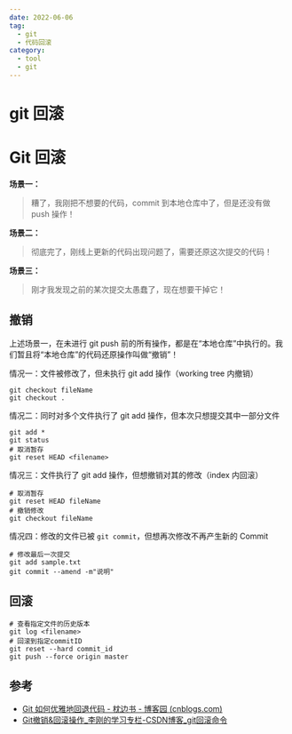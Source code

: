 ```yaml
---
date: 2022-06-06
tag:
  - git
  - 代码回滚
category:
  - tool
  - git
---
```


# git 回滚

# Git 回滚


**场景一：**

> 糟了，我刚把不想要的代码，commit 到本地仓库中了，但是还没有做 push 操作！

**场景二：**

> 彻底完了，刚线上更新的代码出现问题了，需要还原这次提交的代码！

**场景三：**

> 刚才我发现之前的某次提交太愚蠢了，现在想要干掉它！


## 撤销

上述场景一，在未进行 git push 前的所有操作，都是在“本地仓库”中执行的。我们暂且将“本地仓库”的代码还原操作叫做“撤销”！

情况一：文件被修改了，但未执行 git add 操作（working tree 内撤销）

```shell
git checkout fileName
git checkout .
```

情况二：同时对多个文件执行了 git add 操作，但本次只想提交其中一部分文件

```shell
git add *
git status
# 取消暂存 
git reset HEAD <filename>
```

情况三：文件执行了 git add 操作，但想撤销对其的修改（index 内回滚）
```shell
# 取消暂存 
git reset HEAD fileName 
# 撤销修改 
git checkout fileName
```

情况四：修改的文件已被 `git commit`，但想再次修改不再产生新的 Commit

```shell
# 修改最后一次提交
git add sample.txt
git commit --amend -m"说明"
```

## 回滚

```shell
# 查看指定文件的历史版本
git log <filename>
# 回滚到指定commitID
git reset --hard commit_id
git push --force origin master
```


## 参考

- [Git 如何优雅地回退代码 - 枕边书 - 博客园 (cnblogs.com)](https://www.cnblogs.com/zhenbianshu/p/12018714.html)
- [Git撤销&回滚操作_李刚的学习专栏-CSDN博客_git回滚命令](https://blog.csdn.net/ligang2585116/article/details/71094887)
